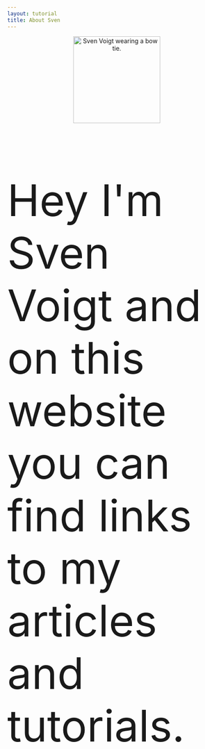 ```yaml
---
layout: tutorial
title: About Sven
---
```


<center>
<img src="{{ site.baseurl }}/static/images/Profile.JPG" alt="Sven Voigt wearing a bow tie." width="200"/>
</center>
<br>

<p style="font-size: 2.5vh; margin-bottom:5px;">
Hey I'm Sven Voigt and on this website you can find links to my articles and tutorials.
</p>
